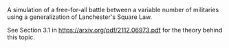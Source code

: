A simulation of a free-for-all battle between a variable number of militaries using a generalization of Lanchester's Square Law.

See Section 3.1 in https://arxiv.org/pdf/2112.06973.pdf for the theory behind this topic.